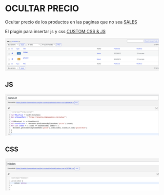 # OCULTAR PRECIO
Ocultar precio de los productos en las paginas que no sea [SALES](https://granite-impressions/sales/)

El  plugin para insertar js y css [CUSTOM CSS & JS](https://es.wordpress.org/plugins/custom-css-js/)

![CUSTOMCSSJS](../../assets/imgs/custom_css_js.png)

## JS

![JS](../../assets/imgs/js.png)

## CSS

![CSS](../../assets/imgs/css.png)